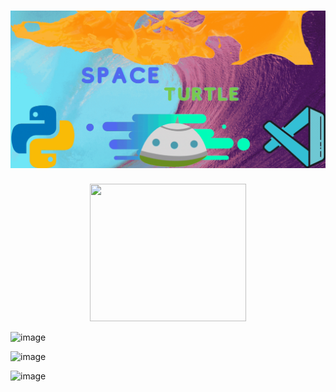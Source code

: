 # ![image](https://github.com/Space-Turtle0/Space-Turtle0/blob/main/Space.gif)

<p align="center">
  <img width="250" height="220" src="https://img.shields.io/badge/Current IDE:-Visual Studio Code-informational?style=flat&logo=<LOGO_NAME>&logoColor=white&color=2bbc8a">
</p>

![image](https://github-readme-stats.vercel.app/api/pin/?username=MRP-PortalBot&repo=PortalBot&theme=dark)

![image](https://github-readme-stats.vercel.app/api?username=Space-Turtle0&show_icons=true&theme=onedark)

![image](https://github-readme-stats.vercel.app/api/top-langs/?username=Space-Turtle0&theme=dark)



















